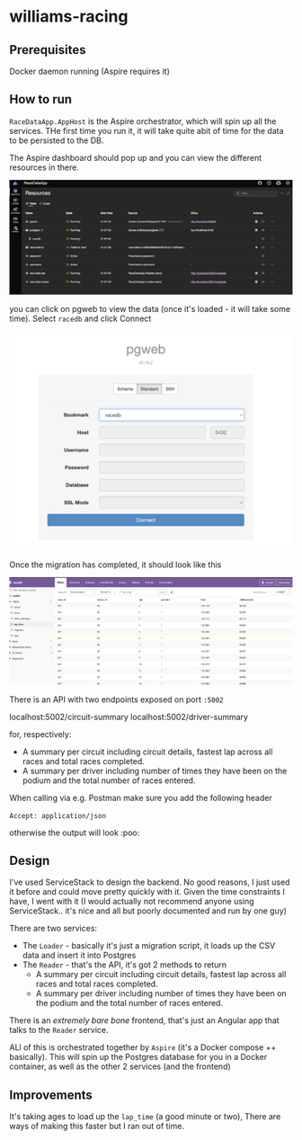 # williams-racing

## Prerequisites

Docker daemon running (Aspire requires it)

## How to run 

`RaceDataApp.AppHost` is the Aspire orchestrator, which will spin up all the services. THe first time you run it, it will take quite abit of time for the data to be persisted to the DB.

The Aspire dashboard should pop up and you can view the different resources in there.

![alt text](image.png)

you can click on pgweb to view the data (once it's loaded - it will take some time). Select `racedb` and click Connect

![alt text](image-1.png)

Once the migration has completed, it should look like this

![alt text](image-2.png)

There is an API with two endpoints exposed on port `:5002`

localhost:5002/circuit-summary
localhost:5002/driver-summary

for, respectively:
- A summary per circuit including circuit details, fastest lap across all races and total races completed.
- A summary per driver including number of times they have been on the podium and the total number of races entered.

When calling via e.g. Postman make sure you add the following header

`Accept: application/json`

otherwise the output will look :poo:

## Design

I've used ServiceStack to design the backend. No good reasons, I just used it before and could move pretty quickly with it. 
Given the time constraints I have, I went with it (I would actually not recommend anyone using ServiceStack.. it's nice 
and all but poorly documented and run by one guy)

There are two services:
- The `Loader` - basically it's just a migration script, it loads up the CSV data and insert it into Postgres
- The `Reader` - that's the API, it's got 2 methods to return
   - A summary per circuit including circuit details, fastest lap across all races and total races completed.
   - A summary per driver including number of times they have been on the podium and the total number of races entered.

There is an _extremely bare bone_ frontend, that's just an Angular app that talks to the `Reader` service. 

ALl of this is orchestrated together by `Aspire` (it's a Docker compose ++ basically). This will spin up the Postgres database
for you in a Docker container, as well as the other 2 services (and the frontend)



## Improvements

It's taking ages to load up the `lap_time` (a good minute or two), There are ways of making this faster but I ran out of time.